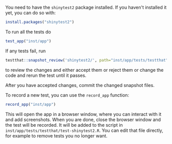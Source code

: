 
You need to have the `shinytest2` package installed. If you haven't installed it yet, you can do so with:
``` r
install.packages("shinytest2")
```

To run all the tests do
``` r
test_app("inst/app")
```

If any tests fail, run
``` r
testthat::snapshot_review('shinytest2/', path="inst/app/tests/testthat")
```
to review the changes and either accept them or reject them or change the code and rerun the test until it passes.

After you have accepted changes, commit the changed snapshot files.

To record a new test, you can use the `record_app` function:
``` r
record_app("inst/app")
```
This will open the app in a browser window, where you can interact with it and add screenshots. When you are done, close the browser window and the test will be recorded. It will be added to the script in `inst/app/tests/testthat/test-shinytest2.R`. You can edit that file directly, for example to remove tests you no longer want.
